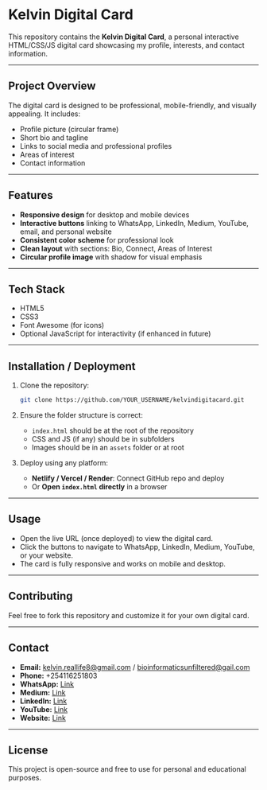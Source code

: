 
# Kelvin Digital Card

This repository contains the **Kelvin Digital Card**, a personal interactive HTML/CSS/JS digital card showcasing my profile, interests, and contact information.

---

## Project Overview

The digital card is designed to be professional, mobile-friendly, and visually appealing. It includes:

* Profile picture (circular frame)
* Short bio and tagline
* Links to social media and professional profiles
* Areas of interest
* Contact information

---

## Features

* **Responsive design** for desktop and mobile devices
* **Interactive buttons** linking to WhatsApp, LinkedIn, Medium, YouTube, email, and personal website
* **Consistent color scheme** for professional look
* **Clean layout** with sections: Bio, Connect, Areas of Interest
* **Circular profile image** with shadow for visual emphasis

---

## Tech Stack

* HTML5
* CSS3
* Font Awesome (for icons)
* Optional JavaScript for interactivity (if enhanced in future)

---

## Installation / Deployment

1. Clone the repository:

   ```bash
   git clone https://github.com/YOUR_USERNAME/kelvindigitacard.git
   ```

2. Ensure the folder structure is correct:

   * `index.html` should be at the root of the repository
   * CSS and JS (if any) should be in subfolders
   * Images should be in an `assets` folder or at root

3. Deploy using any platform:

   * **Netlify / Vercel / Render**: Connect GitHub repo and deploy
   * Or **Open `index.html` directly** in a browser

---

## Usage

* Open the live URL (once deployed) to view the digital card.
* Click the buttons to navigate to WhatsApp, LinkedIn, Medium, YouTube, or your website.
* The card is fully responsive and works on mobile and desktop.

---

## Contributing

Feel free to fork this repository and customize it for your own digital card.

---

## Contact

* **Email:** [kelvin.reallife8@gmail.com](mailto:kelvin.reallife8@gmail.com) / [bioinformaticsunfiltered@gail.com](mailto:bioinformaticsunfiltered@gail.com)
* **Phone:** +254116251803
* **WhatsApp:** [Link](https://wa.me/254116251803?text=Hi%20Kelvin%20👋%2C%20I%20am%20glad%20to%20connect%20with%20you.%20My%20name%20is%20____.%20Please%20text%20back%20if%20you%20find%20this%20message.)
* **Medium:** [Link](https://medium.com/@kelvin202maina/)
* **LinkedIn:** [Link](https://www.linkedin.com/posts/kelvin-maina-756677361_biotech-ai-proteintherapeutics-activity-7376860070850203648-o1PQ?utm_source=share&utm_medium=member_desktop&rcm=ACoAAFn6QnIB6an0SpQnnoh1262mrOpYO7pl8A)
* **YouTube:** [Link](https://www.youtube.com/@thecodewiseKE-e6k)
* **Website:** [Link](https://kelvin-gichinga.lovable.app/)

---

## License

This project is open-source and free to use for personal and educational purposes.
